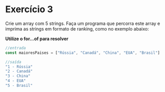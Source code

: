 # Exercício 3

Crie um array com 5 strings. Faça um programa que percorra este array e imprima as strings em formato de ranking, como no exemplo abaixo:

**Utilize o for...of para resolver**


```jsx
//entrada
const maioresPaises = ["Rússia", "Canadá", "China", "EUA", "Brasil"]

//saída
"1 - Rússia"
"2 - Canadá"
"3 - China"
"4 - EUA"
"5 - Brasil"
```
